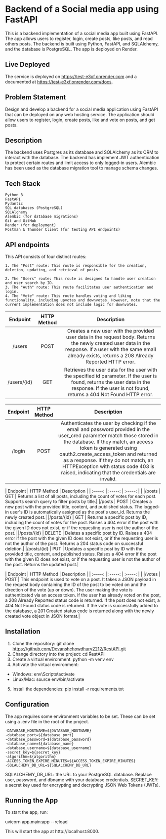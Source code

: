 
# Backend of a Social media app using FastAPI
This is a backend implementation of a social media app built using FastAPI. The app allows users to register, login, create posts, like posts, and read others posts. The backend is built using Python, FastAPI, and SQLAlchemy, and the database is PostgreSQL. The app is deployed on Render.

## Live Deployed
The service is deployed on https://test-e3xf.onrender.com and a documented at https://test-e3xf.onrender.com/docs.


## Problem Statement
Design and develop a backend for a social media application using FastAPI that can be deployed on any web hosting service. The application should allow users to register, login, create posts, like and vote on posts, and get posts. 

## Description
The backend uses Postgres as its database and SQLAlchemy as its ORM to interact with the database. The backend has implement JWT authentication to protect certain routes and limit access to only logged-in users. Alembic has been used as the database migration tool to manage schema changes.

## Tech Stack
    Python 3
    FastAPI
    Pydantic
    SQL databases (PostgreSQL)
    SQLAlchemy
    Alembic (for database migrations)
    Git and GitHub
    Render (for deployment)
    Postman & Thunder Client (for testing API endpoints)

## API endpoints
This API consists of four distinct routes:

    1. The "Post" route: This route is responsible for the creation, deletion, updating, and retrieval of posts.

    2. The "Users" route: This route is designed to handle user creation and user search by ID.
    3. The "Auth" route: This route facilitates user authentication and login.
    4. The "Vote" route: This route handles voting and liking functionality, including upvotes and downvotes. However, note that the current implementation does not include logic for downvotes.

| 	Endpoint	 | 	HTTP Method	 | 	Description	 | 
| 	:-----:	 | 	:-----:	 | 	:-----:	 | 
| /users	| POST	 | Creates a new user with the provided user data in the request body. Returns the newly created user data in the response. If a user with the same email already exists, returns a 208 Already Reported HTTP error.|
|/users/{id} |	GET	| Retrieves the user data for the user with the specified id parameter. If the user is found, returns the user data in the response. If the user is not found, returns a 404 Not Found HTTP error.|

| 	Endpoint	 | 	HTTP Method	 | 	Description	 |
| 	:-----:	 | 	:-----:	 | 	:-----:	 | 
| /login	|POST|	Authenticates the user by checking if the email and password provided in the user_cred parameter match those stored in the database. If they match, an access token is generated using oauth2.create_access_token and returned as a response. If they do not match, an HTTPException with status code 403 is raised, indicating that the credentials are invalid.|

| 	Endpoint	 | 	HTTP Method	 | 	Description	 |
| 	:-----:	 | 	:-----:	 | 	:-----:	 | |
|/posts |	GET	| Returns a list of all posts, including the count of votes for each post. Supports search query to filter posts by title.|
|/posts |	POST	| Creates a new post with the provided title, content, and published status. The logged-in user's ID is automatically assigned as the post's user_id. Returns the newly created post.|
|/posts/{id} |	GET	| Returns a specific post by ID, including the count of votes for the post. Raises a 404 error if the post with the given ID does not exist, or if the requesting user is not the author of the post.|
|/posts/{id} |	DELETE	| Deletes a specific post by ID. Raises a 404 error if the post with the given ID does not exist, or if the requesting user is not the author of the post. Returns a 204 status code on successful deletion.|
|/posts/{id} |	PUT	| Updates a specific post by ID with the provided title, content, and published status. Raises a 404 error if the post with the given ID does not exist, or if the requesting user is not the author of the post. Returns the updated post.|

| 	Endpoint	 | 	HTTP Method	 | 	Description	 |
| 	:-----:	 | 	:-----:	 | 	:-----:	 | |
|/votes	| POST |	This endpoint is used to vote on a post. It takes a JSON payload in the request body containing the ID of the post to be voted on and the direction of the vote (up or down). The user making the vote is authenticated via an access token. If the user has already voted on the post, a 208 Already Reported status code is returned. If the post does not exist, a 404 Not Found status code is returned. If the vote is successfully added to the database, a 201 Created status code is returned along with the newly created vote object in JSON format.|


## Installation
1. Clone the repository: git clone https://github.com/Devanshchowdhury2212/RestAPI.git
2. Change directory into the project: cd RestAPI
3. Create a virtual environment: python -m venv env
4. Activate the virtual environment:
- Windows: env\Scripts\activate
- Linux/Mac: source env/bin/activate
5. Install the dependencies: pip install -r requirements.txt

## Configuration 
The app requires some environment variables to be set. These can be set using a .env file in the root of the project.
    
    -DATABASE_HOSTNAME=${DATABASE_HOSTNAME}
    -database_port=${database_port}
    -database_password=${database_password} 
    -database_name=${database_name}
    -database_username=${database_username}
    -secret_key=${secret_key}
    -algorithm=${algorithm}
    -ACCESS_TOKEN_EXPIRE_MINUTES=${ACCESS_TOKEN_EXPIRE_MINUTES}
    -SQLALCHEMY_DB_URL=${SQLALCHEMY_DB_URL} 
SQLALCHEMY_DB_URL: the URL to your PostgreSQL database. Replace user, password, and dbname with your database credentials.
SECRET_KEY: a secret key used for encrypting and decrypting JSON Web Tokens (JWTs).

## Running the App
To start the app, run:

uvicorn app.main:app --reload

This will start the app at http://localhost:8000.


